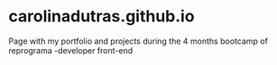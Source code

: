 # carolinadutras.github.io
Page with my portfolio and projects during the 4 months bootcamp of reprograma -developer front-end

